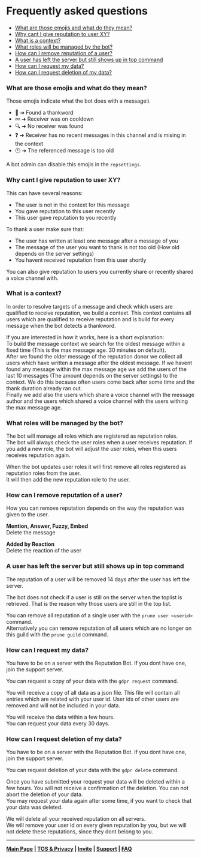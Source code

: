 # Frequently asked questions

- [What are those emojis and what do they mean?](#what-are-those-emojis-and-what-do-they-mean)
- [Why cant I give reputation to user XY?](#why-cant-i-give-reputation-to-user-xy)
- [What is a context?](#what-is-a-context)
- [What roles will be managed by the bot?](#what-roles-will-be-managed-by-the-bot)
- [How can I remove reputation of a user?](#how-can-i-remove-reputation-of-a-user)
- [A user has left the server but still shows up in top command](#a-user-has-left-the-server-but-still-shows-up-in-top-command)
- [How can I request my data?](#how-can-i-request-my-data)
- [How can I request deletion of my data?](#how-can-i-request-deletion-of-my-data)

### What are those emojis and what do they mean?

Those emojis indicate what the bot does with a message:\

- 👀 ➜ Found a thankword
- 💤 ➜ Receiver was on cooldown
- 🔍 ➜ No receiver was found
- ❓ ➜ Receiver has no recent messages in this channel and is mising in the context
- 🕛 ➜ The referenced message is too old

A bot admin can disable this emojis in the `repsettings`.

### Why cant I give reputation to user XY?

This can have several reasons:

- The user is not in the context for this message
- You gave reputation to this user recently
- This user gave reputation to you recently

To thank a user make sure that:

- The user has written at least one message after a message of you
- The message of the user you want to thank is not too old (How old depends on the server settings)
- You havent received reputation from this user shortly

You can also give reputation to users you currently share or recently shared a voice channel with.

### What is a context?

In order to resolve targets of a message and check which users are qualified to receive reputation, we build a context.
This context contains all users which are qualified to receive reputation and is build for every message when the bot
detects a thankword.

If you are interested in how it works, here is a short explanation:\
To build the message context we search for the oldest message within a fixed time (This is the max message age. 30
minutes on default).\
After we found the older message of the reputation donor we collect all users which have written a message after the
oldest message. If we havent found any message within the max message age we add the users of the last 10 messages (The
amount depends on the server settings) to the context. We do this because often users come back after some time and the
thank duration already ran out.\
Finally we add also the users which share a voice channel with the message author and the users which shared a voice
channel with the users withing the max message age.

### What roles will be managed by the bot?

The bot will manage all roles which are registered as reputation roles.\
The bot will always check the user roles when a user receives reputation. If you add a new role, the bot will adjust the
user roles, when this users receives reputation again.

When the bot updates user roles it will first remove all roles registered as reputation roles from the user.\
It will then add the new reputation role to the user.

### How can I remove reputation of a user?

How you can remove reputation depends on the way the reputation was given to the user.

**Mention, Answer, Fuzzy, Embed**\
Delete the message

**Added by Reaction**\
Delete the reaction of the user

### A user has left the server but still shows up in top command

The reputation of a user will be removed 14 days after the user has left the server.

The bot does not check if a user is still on the server when the toplist is retrieved. That is the reason why those
users are still in the top list.

You can remove all reputation of a single user with the `prune user <userid>` command.\
Alternatively you can remove reputation of all users which are no longer on this guild with the `prune guild` command.

### How can I request my data?

You have to be on a server with the Reputation Bot. If you dont have one, join the support server.

You can request a copy of your data with the `gdpr request` command.

You will receive a copy of all data as a json file. This file will contain all entries which are related with your user
id. User ids of other users are removed and will not be included in your data.

You will receive the data within a few hours.\
You can request your data every 30 days.

### How can I request deletion of my data?

You have to be on a server with the Reputation Bot. If you dont have one, join the support server.

You can request deletion of your data with the `gdpr delete` command.

Once you have submitted your request your data will be deleted within a few hours. You will not receive a confirmation
of the deletion. You can not abort the deletion of your data.\
You may request your data again after some time, if you want to check that your data was deleted.

We will delete all your received reputation on all servers.\
We will remove your user id on every given reputation by you, but we will not delete these reputations, since they dont
belong to you.


---
**[Main Page](https://rainbowdashlabs.github.io/reputation-bot/)
| [TOS & Privacy](https://rainbowdashlabs.github.io/reputation-bot/tos-privacy)
| [Invite](https://discord.com/api/oauth2/authorize?client_id=834843896579489794&permissions=1342532672&scope=bot%20applications.commands)
| [Support](https://discord.gg/5DrGmz7pHj) | [FAQ](https://rainbowdashlabs.github.io/reputation-bot/faq)**

